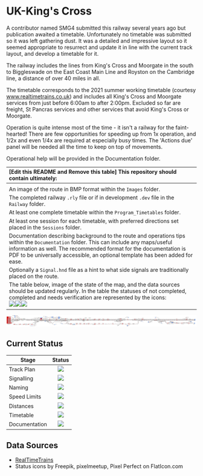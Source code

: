 # UK-King's Cross
A contributor named SMG4 submitted this railway several years ago but publication awaited a timetable.  Unfortunately no timetable was submitted so it was left gathering dust.  It was a detailed and impressive layout so it seemed appropriate to resurrect and update it in line with the current track layout, and develop a timetable for it.

The railway includes the lines from King's Cross and Moorgate in the south to Biggleswade on the East Coast Main Line and Royston on the Cambridge line, a distance of over 40 miles in all.

The timetable corresponds to the 2021 summer working timetable (courtesy www.realtimetrains.co.uk) and includes all King's Cross and Moorgate services from just before 6:00am to after 2:00pm.  Excluded so far are freight, St Pancras services and other services that avoid King's Cross or Moorgate.

Operation is quite intense most of the time - it isn't a railway for the faint-hearted!  There are few opportunities for speeding up from 1x operation, and 1/2x and even 1/4x are required at especially busy times.  The 'Actions due' panel will be needed all the time to keep on top of movements.

Operational help will be provided in the Documentation folder.



| [Edit this README and Remove this table] This repository should contain ultimately: |
| :----------------------------------------------------------- |
|                                                              |
| An image of the route in BMP format within the `Images` folder. |
| The completed railway `.rly` file or if in development `.dev` file in the `Railway` folder. |
| At least one complete timetable within the `Program_Timetables` folder. |
| At least one session for each timetable, with preferred directions set placed in the `Sessions` folder. |
| Documentation describing background to the route and operations tips within the `Documentation` folder. This can include any maps/useful information as well. The recommended format for the documentation is PDF to be universally accessible, an optional template has been added for ease. |
| Optionally a `Signal.hnd` file as a hint to what side signals are traditionally placed on the route. |
| The table below, image of the state of the map, and the data sources should be updated regularly. In the table the statuses of not completed, completed and needs verification are represented by the icons:<br><img src="https://image.flaticon.com/icons/svg/1632/1632596.svg" height="24"><img src="https://image.flaticon.com/icons/svg/390/390914.svg" height="24"><img src="https://image.flaticon.com/icons/svg/1828/1828833.svg" height="24"> |

![Kings Cross](Images/KingsCross.jpg)

## Current Status

| Stage         | Status        |
| ------------- |:-------------:|
| Track Plan     | <img src="https://image.flaticon.com/icons/svg/1632/1632596.svg" height="24"> |
| Signalling      | <img src="https://image.flaticon.com/icons/svg/1632/1632596.svg" height="24"> |
| Naming | <img src="https://image.flaticon.com/icons/svg/1632/1632596.svg" height="24"> |
| Speed Limits | <img src="https://image.flaticon.com/icons/svg/1632/1632596.svg" height="24"> |
| Distances | <img src="https://image.flaticon.com/icons/svg/1632/1632596.svg" height="24"> |
| Timetable | <img src="https://image.flaticon.com/icons/svg/1632/1632596.svg" height="24"> |
| Documentation | <img src="https://image.flaticon.com/icons/svg/390/390914.svg" height="24"> |


## Data Sources

- [RealTimeTrains](www.realtimetrains.co.uk)
- Status icons by Freepik, pixelmeetup, Pixel Perfect on FlatIcon.com
